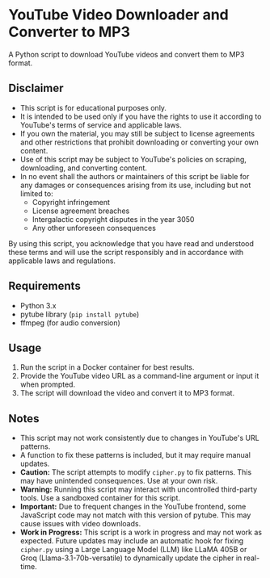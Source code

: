 # YouTube Video Downloader and Converter to MP3

A Python script to download YouTube videos and convert them to MP3 format.

## Disclaimer

* This script is for educational purposes only.
* It is intended to be used only if you have the rights to use it according to YouTube's terms of service and applicable laws.
* If you own the material, you may still be subject to license agreements and other restrictions that prohibit downloading or converting your own content.
* Use of this script may be subject to YouTube's policies on scraping, downloading, and converting content.
* In no event shall the authors or maintainers of this script be liable for any damages or consequences arising from its use, including but not limited to:
    + Copyright infringement
    + License agreement breaches
    + Intergalactic copyright disputes in the year 3050
    + Any other unforeseen consequences

By using this script, you acknowledge that you have read and understood these terms and will use the script responsibly and in accordance with applicable laws and regulations.


## Requirements

* Python 3.x
* pytube library (`pip install pytube`)
* ffmpeg (for audio conversion)

## Usage

1. Run the script in a Docker container for best results.
2. Provide the YouTube video URL as a command-line argument or input it when prompted.
3. The script will download the video and convert it to MP3 format.

## Notes

* This script may not work consistently due to changes in YouTube's URL patterns.
* A function to fix these patterns is included, but it may require manual updates.
* **Caution:** The script attempts to modify `cipher.py` to fix patterns. This may have unintended consequences. Use at your own risk.
* **Warning:** Running this script may interact with uncontrolled third-party tools. Use a sandboxed container for this script.
* **Important:** Due to frequent changes in the YouTube frontend, some JavaScript code may not match with this version of pytube. This may cause issues with video downloads.
* **Work in Progress:** This script is a work in progress and may not work as expected. Future updates may include an automatic hook for fixing `cipher.py` using a Large Language Model (LLM) like LLaMA 405B or Groq (Llama-3.1-70b-versatile) to dynamically update the cipher in real-time.

